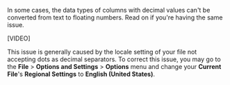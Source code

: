 In some cases, the data types of columns with decimal values can't be converted from text to floating numbers. Read on if you're having the same issue.

[VIDEO]

This issue is generally caused by the locale setting of your file not accepting dots as decimal separators. To correct this issue, you may go to the **File** > **Options and Settings** > **Options** menu and change your **Current File**'s **Regional Settings** to **English (United States)**.